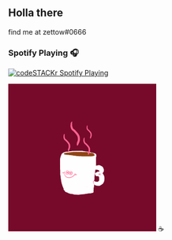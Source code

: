 ## Holla there

find me at zettow#0666

### Spotify Playing 🎧

[<img src="https://now-playing-codestackr.vercel.app/api/spotify-playing" alt="codeSTACKr Spotify Playing" width="350" />](https://open.spotify.com/user/21yrcssv3f2y6oogojzz4w3cq)

[![](https://github.com/zettouz/zettouz/blob/master/coffe2.gif)](#)
☕
